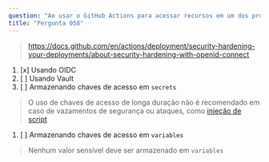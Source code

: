 ```yaml
---
question: "Ao usar o GitHub Actions para acessar recursos em um dos provedores de nuvem (como AWS, Azure ou GCP), a maneira mais segura e recomendada de autenticar é"
title: "Pergunta 058"
---
```


> https://docs.github.com/en/actions/deployment/security-hardening-your-deployments/about-security-hardening-with-openid-connect
1. [x] Usando OIDC
1. [ ] Usando Vault
1. [ ] Armazenando chaves de acesso em `secrets`
> O uso de chaves de acesso de longa duração não é recomendado em caso de vazamentos de segurança ou ataques, como [injeção de script](https://docs.github.com/en/actions/security-guides/security-hardening-for-github-actions#understanding-the-risk-of-script-injections)
1. [ ] Armazenando chaves de acesso em `variables`
> Nenhum valor sensível deve ser armazenado em `variables`
